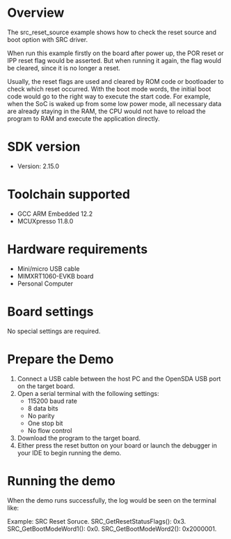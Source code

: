 Overview
========

The src_reset_source example shows how to check the reset source and boot option with SRC driver.

When run this example firstly on the board after power up, the POR reset or IPP reset flag would be asserted. But when running it again, the flag would be cleared, since it is no longer a reset.

Usually, the reset flags are used and cleared by ROM code or bootloader to check which reset occurred. With the boot mode words, the initial boot code would go to the right way to execute the start code. For example, when the SoC is waked up from some low power mode, all necessary data are already staying in the RAM, the CPU would not have to reload the program to RAM and execute the application directly.


SDK version
===========
- Version: 2.15.0

Toolchain supported
===================
- GCC ARM Embedded  12.2
- MCUXpresso  11.8.0

Hardware requirements
=====================
- Mini/micro USB cable
- MIMXRT1060-EVKB board
- Personal Computer

Board settings
==============
No special settings are required.

Prepare the Demo
================
1.  Connect a USB cable between the host PC and the OpenSDA USB port on the target board. 
2.  Open a serial terminal with the following settings:
    - 115200 baud rate
    - 8 data bits
    - No parity
    - One stop bit
    - No flow control
3.  Download the program to the target board.
4.  Either press the reset button on your board or launch the debugger in your IDE to begin running the demo.

Running the demo
================
When the demo runs successfully, the log would be seen on the terminal like:

Example: SRC Reset Soruce.
SRC_GetResetStatusFlags(): 0x3.
SRC_GetBootModeWord1(): 0x0.
SRC_GetBootModeWord2(): 0x2000001.
